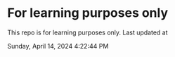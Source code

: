# For learning purposes only
This repo is for learning purposes only.
Last updated at

Sunday, April 14, 2024 4:22:44 PM

